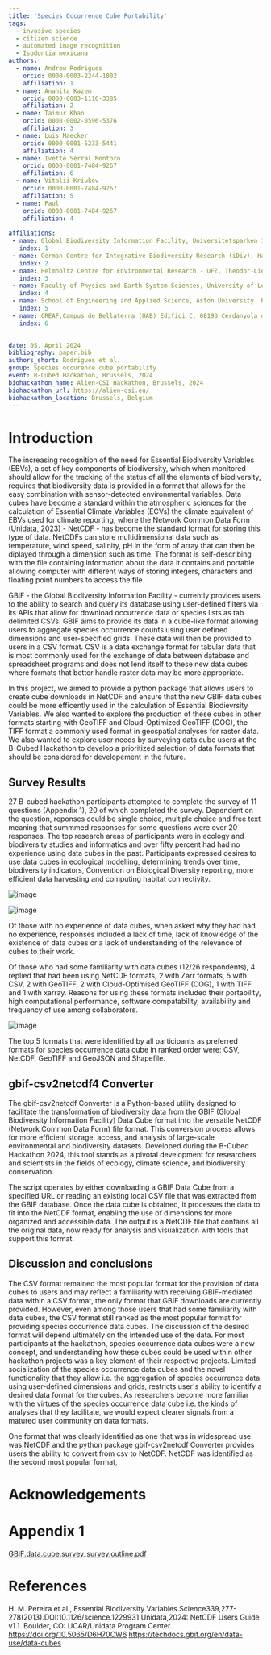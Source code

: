 ```yaml
---
title: 'Species Occurrence Cube Portability'
tags:
  - invasive species
  - citizen science
  - automated image recognition
  - Isodontia mexicana
authors:
  - name: Andrew Rodrigues
    orcid: 0000-0003-2244-1002
    affiliation: 1
  - name: Anahita Kazem
    orcid: 0000-0003-1116-3385
    affiliation: 2
  - name: Taimur Khan
    orcid: 0000-0002-0596-5376
    affiliation: 3  
  - name: Luis Maecker
    orcid: 0000-0001-5233-5441
    affiliation: 4  
  - name: Ivette Serral Montoro
    orcid: 0000-0001-7484-9267
    affiliation: 6   
  - name: Vitalii Kriukov
    orcid: 0000-0001-7484-9267
    affiliation: 5  
  - name: Paul
    orcid: 0000-0001-7484-9267
    affiliation: 4  
    
affiliations:
 - name: Global Biodiversity Information Facility, Universitetsparken 15, DK-2100 Copenhagen, Denmark
   index: 1
 - name: German Centre for Integrative Biodiversity Research (iDiv), Halle-Jena-Leipzig, Puschstrasse 4, 04103 Leipzig, Germany
   index: 2
 - name: Helmholtz Centre for Environmental Research - UFZ, Theodor-Lieser-Str. 4, 06120 Halle, Germany 
   index: 3
 - name: Faculty of Physics and Earth System Sciences, University of Leipzig, Linnéstraße 5, 04103 Leipzig
   index: 4
 - name: School of Engineering and Applied Science, Aston University  B4 7ET Birmingham, United Kingdom
   index: 5
 - name: CREAF,Campus de Bellaterra (UAB) Edifici C, 08193 Cerdanyola del Vallès, Spain
   index: 6
 

date: 05. April 2024
bibliography: paper.bib
authors_short: Rodrigues et al.
group: Species occurence cube portability
event: B-Cubed Hackathon, Brussels, 2024
biohackathon_name: Alien-CSI Hackathon, Brussels, 2024
biohackathon_url: https://alien-csi.eu/
biohackathon_location: Brussels, Belgium
---
```


# Introduction

The increasing recognition of the need for Essential Biodiversity Variables (EBVs), a set of key components of biodiversity, which when monitored should allow for the tracking of the status of all the elements of biodiversity, requires that biodiversity data is provided in a format that allows for the easy combination with sensor-detected environmental variables. Data cubes have become a standard within the atmospheric sciences for the calculation of Essential Climate Variables (ECVs) the climate equivalent of EBVs used for climate reporting, where the Network Common Data Form (Unidata, 2023) - NetCDF - has become the standard format for storing this type of data.  NetCDFs can store multidimensional data such as temperature, wind speed, salinity, pH in the form of array that can then be diplayed through a dimension such as time.  The format is self-describing with the file containing information about the data it contains and portable allowing computer with different ways of storing integers, characters and floating point numbers to access the file. 

GBIF - the Global Biodiversity Information Facility - currently provides users to the ability to search and query its database using user-defined filters via its APIs that allow for download occurrence data or species lists as tab delimited CSVs. GBIF aims to provide its data in a cube-like format allowing users to aggregate species occurrence counts using user defined dimensions and user-specified grids. These data will then be provided to users in a CSV format. CSV is a data exchange format for tabular data that is most commonly used for the exchange of data between database and spreadsheet programs and does not lend itself to these new data cubes where formats that better handle raster data may be more appropriate.

In this project, we aimed to provide a python package that allows users to create cube downloads in NetCDF and ensure that the new GBIF data cubes could be more efficently used in the calculation of Essential Biodievrsity Variables.  We also wanted to explore the production of these cubes in other formats starting with GeoTIFF and Cloud-Optimized GeoTIFF (COG), the TIFF format a commonly used format in geospatial analyses for raster data.  We also wanted to explore user needs by surveying data cube users at the B-Cubed Hackathon to develop a prioritized selection of data formats that should be considered for developement in the future. 

## Survey Results
27 B-cubed hackathon participants attempted to complete the survey of 11 questions (Appendix 1), 20 of which completed the survey.  Dependent on the question, reponses could be single choice, multiple choice and free text meaning that summmed responses for some questions were over 20 responses.  The top research areas of participants were in ecology and biodiversity studies and informatics and over fifty percent had had no experience using data cubes in the past.  Participants expressed desires to use data cubes in ecological modelling, determining trends over time, biodiversity indicators, Convention on Biological Diversity reporting, more efficient data harvesting and computing habitat connectivity.

![image](https://github.com/b-cubed-eu/project9/assets/31403807/5b51f95f-4ab4-453e-bea8-a43901c89771)


![image](https://github.com/b-cubed-eu/project9/assets/31403807/21e4af02-2eb3-40d0-9594-1400de9f2199)

Of those with no experience of data cubes, when asked why they had had no experience, responses included a lack of time, lack of knowledge of the existence of data cubes or a lack of understanding of the relevance of cubes to their work. 

Of those who had some familiarity with data cubes (12/26 respondents), 4 replied that had been using NetCDF formats, 2 with Zarr formats, 5 with CSV, 2 with GeoTIFF, 2 with Cloud-Optimised GeoTIFF (COG), 1 with TIFF and 1 with xarray. Reasons for using these formats included their portability, high computational performance, software compatability, availability and frequency of use among collaborators.

![image](https://github.com/b-cubed-eu/project9/assets/31403807/3e82f521-56d7-4904-bb9f-3d7e87a391ff)

The top 5 formats that were identified by all participants as preferred formats for species occurrence data cube in ranked order were: CSV, NetCDF, GeoTIFF and GeoJSON and Shapefile. 

### 


## gbif-csv2netcdf4 Converter

The gbif-csv2netcdf Converter is a Python-based utility designed to facilitate the transformation of biodiversity data from the GBIF (Global Biodiversity Information Facility) Data Cube format into the versatile NetCDF (Network Common Data Form) file format. This conversion process allows for more efficient storage, access, and analysis of large-scale environmental and biodiversity datasets. Developed during the B-Cubed Hackathon 2024, this tool stands as a pivotal development for researchers and scientists in the fields of ecology, climate science, and biodiversity conservation.

The script operates by either downloading a GBIF Data Cube from a specified URL or reading an existing local CSV file that was extracted from the GBIF database. Once the data cube is obtained, it processes the data to fit into the NetCDF format, enabling the use of dimensions for more organized and accessible data. The output is a NetCDF file that contains all the original data, now ready for analysis and visualization with tools that support this format.


## Discussion and conclusions
The CSV format remained the most popular format for the provision of data cubes to users and may reflect a familiarity with receiving GBIF-mediated data within a CSV format, the only format that GBIF downloads are currently provided. However, even among those users that had some familiarity with data cubes, the CSV format still ranked as the most popular format for providing species occurrence data cubes. The discussion of the desired format wiil depend ultimately on the intended use of the data. For most participants at the hackathon, species occurrence data cubes were a new concept, and understanding how these cubes could be used within other hackathon projects was a key element of their respective projects. Limited socialization of the species occurrence data cubes and the novel functionality that they allow i.e. the aggregation of species occurrence data using user-defined dimensions and grids, restricts user´s ability to identify a desired data format for the cubes. As researchers become more familiar with the virtues of the species occurrence data cube i.e. the kinds of analyses that they facilitate, we would expect clearer signals from a matured user community on data formats.  

One format that was clearly identified as one that was in widespread use was NetCDF and the python package gbif-csv2netcdf Converter provides users the ability to convert from csv to NetCDF. NetCDF was identified as the second most popular format,

# Acknowledgements

# Appendix 1
[GBIF.data.cube.survey_survey.outline.pdf](https://github.com/b-cubed-eu/project9/files/15039662/GBIF.data.cube.survey_survey.outline.pdf)


# References
H. M. Pereira et al., Essential Biodiversity Variables.Science339,277-278(2013).DOI:10.1126/science.1229931
Unidata,2024: NetCDF Users Guide  v1.1. Boulder, CO: UCAR/Unidata Program Center. https://doi.org/10.5065/D6H70CW6
https://techdocs.gbif.org/en/data-use/data-cubes

